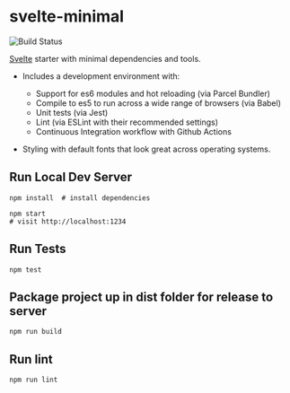 # svelte-minimal

![Build Status](https://github.com/briangershon/svelte-minimal/workflows/Continuous%20Integration/badge.svg)

[Svelte](https://svelte.dev/) starter with minimal dependencies and tools.

* Includes a development environment with:
  * Support for es6 modules and hot reloading (via Parcel Bundler)
  * Compile to es5 to run across a wide range of browsers (via Babel)
  * Unit tests (via Jest)
  * Lint (via ESLint with their recommended settings)
  * Continuous Integration workflow with Github Actions

* Styling with default fonts that look great across operating systems.

## Run Local Dev Server

    npm install  # install dependencies

    npm start
    # visit http://localhost:1234

## Run Tests

    npm test

## Package project up in dist folder for release to server

    npm run build

## Run lint

    npm run lint

